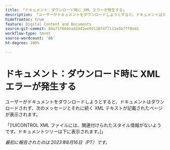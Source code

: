 ```yaml
---
title: 「ドキュメント：ダウンロード時に XML エラーが発生する」
description: 「ユーザーがドキュメントをダウンロードしようとすると、ドキュメントはダウンロードされず、メッセージとそれに続く XML テキストが記載されたページが表示されます。」
hidefromtoc: true
feature: Digital Content and Documents
source-git-commit: 84a71f664ead2441ee92118f4f7111e5b7ff8ed1
workflow-type: tm+mt
source-wordcount: '86'
ht-degree: 100%

---
```



# ドキュメント：ダウンロード時に XML エラーが発生する

<!--WF, WFP TOCs-->

ユーザーがドキュメントをダウンロードしようとすると、ドキュメントはダウンロードされず、次のメッセージとそれに続く XML テキストが記載されたページが表示されます。

「[!UICONTROL XML ファイルには、関連付けられたスタイル情報がないようです。ドキュメントツリーは下に表示されます。]」

_最初に報告されたのは 2023年8月16日（PT）です。_
